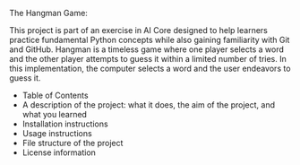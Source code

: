 The Hangman Game: 

This project is part of an exercise in AI Core designed to help learners practice fundamental Python concepts while also gaining familiarity with Git and GitHub. Hangman is a timeless game where one player selects a word and the other player attempts to guess it within a limited number of tries. In this implementation, the computer selects a word and the user endeavors to guess it.


- Table of Contents
- A description of the project: what it does, the aim of the project, and what you learned
- Installation instructions
- Usage instructions
- File structure of the project
- License information